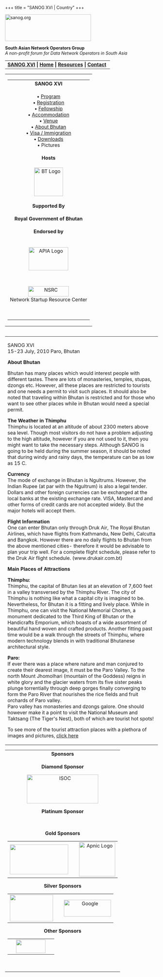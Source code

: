 +++
title = "SANOG XVI | Country"
+++

[<img src="../images/logo.jpg" width="283" height="88" alt="sanog.org" />](../index.html)

**South Asian Network Operators Group**  
*A non-profit forum for Data Network Operators in South Asia*

<table width="760" data-border="0" data-cellspacing="0" data-cellpadding="0">
<tbody>
<tr class="odd">
<td><strong><a href="index.html">SANOG XVI</a></strong> <strong>| <a href="../index.html">Home</a> | <a href="../resources/index.html">Resources</a> | <a href="../contact.htm">Contact</a> </strong></td>
</tr>
</tbody>
</table>

<table width="99%" data-border="0" data-cellspacing="0" data-cellpadding="8">
<colgroup>
<col style="width: 100%" />
</colgroup>
<tbody>
<tr class="odd">
<td><table width="100%" data-border="0" data-cellspacing="2" data-cellpadding="0">
<colgroup>
<col style="width: 100%" />
</colgroup>
<tbody>
<tr class="odd">
<td style="text-align: center;"><strong>SANOG XVI</strong></td>
</tr>
<tr class="even">
<td style="text-align: center;"><p>• <a href="program.htm">Program</a><br />
• <a href="registration.htm">Registration</a><br />
• <a href="fellowship.htm">Fellowship</a><br />
• <a href="accommodation.htm">Accommodation</a><br />
• <a href="venue.htm">Venue</a><br />
• <a href="country.htm">About Bhutan</a><br />
• <a href="visa.htm">Visa / Immigration</a><br />
• <a href="downloads.htm">Downloads</a><br />
• Pictures</p></td>
</tr>
<tr class="odd">
<td style="text-align: center;"><strong>Hosts</strong></td>
</tr>
<tr class="even">
<td style="text-align: center;"><div data-align="center">
<p><a href="http://www.druknet.bt"><img src="images/bt-logo.png" width="95" height="94" alt="BT Logo" /></a></p>
</div></td>
</tr>
<tr class="odd">
<td style="text-align: center;"><strong>Supported By</strong></td>
</tr>
<tr class="even">
<td style="text-align: center;"><p><strong>Royal Government of Bhutan</strong><br />
</p></td>
</tr>
<tr class="odd">
<td style="text-align: center;"><strong>Endorsed by</strong></td>
</tr>
<tr class="even">
<td style="text-align: center;"><p><br />
<a href="http://www.apia.org/"><img src="../sanog4/images/apialogo.gif" width="130" height="76" alt="APIA Logo" /></a></p>
<p> </p>
<p><a href="http://www.nsrc.org/"><img src="../sanog4/images/nsrc-logo.gif" width="134" height="34" alt="NSRC" /></a><br />
Network Startup Resource Center</p>
<p> </p></td>
</tr>
</tbody>
</table></td>
</tr>
</tbody>
</table>

<img src="../images/1pxt.gif" width="1" height="1" />

<table width="100%" data-border="0" data-cellspacing="0" data-cellpadding="10">
<colgroup>
<col style="width: 100%" />
</colgroup>
<tbody>
<tr class="odd">
<td><p>SANOG XVI<br />
15-23 July, 2010 Paro, Bhutan</p>
<p><strong>About Bhutan</strong></p>
<p>Bhutan has many places which would interest people with different tastes. There are lots of monasteries, temples, stupas, dzongs etc. However, all these places are restricted to tourists and one needs a permit to visit such places. It should also be noted that traveling within Bhutan is restricted and for those who want to see other places while in Bhutan would need a special permit.</p>
<p><strong>The Weather in Thimphu<br />
</strong>Thimphu is located at an altitude of about 2300 meters above sea level. Though most visitors do not have a problem adjusting to the high altitude, however if you are not used to it, then you might want to take the necessary steps. Although SANOG is going to be held during the summer season, it should be noted that during windy and rainy days, the temperature can be as low as 15 C.</p>
<p><strong>Currency<br />
</strong>The mode of exchange in Bhutan is Ngultrums. However, the Indian Rupee (at par with the Ngultrum) is also a legal tender. Dollars and other foreign currencies can be exchanged at the local banks at the existing exchange rate. VISA, Mastercard and other forms of credit cards are not accepted widely. But the major hotels will accept them.</p>
<p><strong>Flight Information<br />
</strong>One can enter Bhutan only through Druk Air, The Royal Bhutan Airlines, which have flights from Kathmandu, New Delhi, Calcutta and Bangkok. However there are no daily flights to Bhutan from the above mentioned cities- therefore it would be advisable to plan your trip well. For a complete flight schedule, please refer to the Druk Air flight schedule. (www.drukair.com.bt)</p>
<p><strong>Main Places of Attractions</strong></p>
<p><strong>Thimphu:<br />
</strong>Thimphu, the capital of Bhutan lies at an elevation of 7,600 feet in a valley transversed by the Thimphu River. The city of Thimphu is nothing like what a capital city is imagined to be. Nevertheless, for Bhutan it is a fitting and lively place. While in Thimphu, one can visit the National Memorial Chorten, a monument dedicated to the Third King of Bhutan or the Handicrafts Emporium, which boasts of a wide assortment of beautiful hand woven and crafted products. Another fitting past time would be a walk through the streets of Thimphu, where modern technology blends in with traditional Bhutanese architectural style.</p>
<p><strong>Paro:<br />
</strong>If ever there was a place where nature and man conjured to create their dearest image, it must be the Paro Valley. To the north Mount Jhomolhari (mountain of the Goddess) reigns in white glory and the glacier waters from its five sister peaks plunge torrentially through deep gorges finally converging to form the Paro River that nourishes the rice fields and fruit orchards of Paro valley.<br />
Paro valley has monasteries and dzongs galore. One should however make it a point to visit the National Museum and Taktsang (The Tiger's Nest), both of which are tourist hot spots!</p>
<p>To see more of the tourist attraction places with a plethora of images and pictures, <a href="http://www.druknet.bt/modules.php?name=Web_Links&amp;l_op=viewlink&amp;cid=7">click here</a></p></td>
</tr>
</tbody>
</table>

<table width="100%" data-border="0" data-cellspacing="0">
<colgroup>
<col style="width: 100%" />
</colgroup>
<tbody>
<tr class="odd">
<td style="text-align: center;"><strong>Sponsors</strong></td>
</tr>
<tr class="even">
<td style="text-align: center;"><div data-align="center">
<p><strong>Diamond Sponsor</strong></p>
<p><a href="http://www.cisco.com"></a><a href="http://www.isoc.org"><img src="images/isoc-logo.GIF" width="235" height="95" alt="ISOC" /></a></p>
<p><strong>Platinum Sponsor</strong></p>
<p> </p>
<p><strong>Gold Sponsors</strong></p>
<table>
<tbody>
<tr class="odd">
<td style="text-align: center;"><img src="images/logo_cisco.gif" width="192" height="98" /></td>
<td style="text-align: center;"> </td>
<td style="text-align: center;"><a href="http://www.apnic.net"><img src="images/apniclogo.jpg" width="119" height="113" alt="Apnic Logo" /></a></td>
</tr>
</tbody>
</table>
<p><strong>Silver Sponsors</strong></p>
<table>
<tbody>
<tr class="odd">
<td style="text-align: center;"><img src="images/netnod.gif" width="142" height="88" /></td>
<td style="text-align: center;"> </td>
<td style="text-align: center;"><a href="http://www.google.com"><img src="images/google_layered.jpg" width="155" height="55" alt="Google" /></a></td>
</tr>
</tbody>
</table>
<p><strong>Other Sponsors</strong></p>
<table>
<tbody>
<tr class="odd">
<td style="text-align: center;"> </td>
<td style="text-align: center;"><img src="images/pchlogo.jpg" width="97" height="44" /></td>
<td style="text-align: center;"> </td>
</tr>
</tbody>
</table>
<p> </p>
</div></td>
</tr>
</tbody>
</table>
